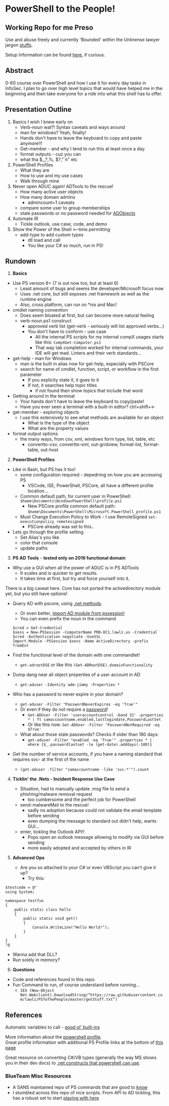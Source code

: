 # PowerShell to the People!

## Working Repo for me Preso    

Use and abuse freely and currently 'Bounded' within the Unlinense lawyer jargon [stuffs](https://github.com/lawlz/PSToThePeople/blob/master/LICENSE).  

Setup Information can be found
 [here](https://github.com/lawlz/PSToThePeople/blob/master/SETUP.md), if curious.  

## Abstract

0-60 course over PowerShell and how I use it for every day tasks in InfoSec.  I plan to go over high level topics that would have helped me in the beginning and then take everyone for a ride into what this shell has to offer.

## Presentation Outline

1. Basics I wish I knew early on
    * Verb-noun wat?!  Syntax caveats and ways around
    * man for windows? Yeah, finally! 
    * Hands don't have to leave the keyboard to copy and paste anymore!!!
    * Get-member - and why I tend to run this at least once a day.
    * format outputs - cuz you can
    * what tha $_,?,%, $?,"`n" etc
2. PowerShell Profiles
    * What they are
    * How to use and my use cases
    * Walk through mine
3. Never open ADUC again!  ADTools to the rescue!
    * How many active user objects
    * How many domain admins
        * admincount=1 caveats
    * compare some user to group memberships
    * stale passwords or no password needed for [ADObjects](https://blogs.technet.microsoft.com/russellt/2016/05/26/passwd_notreqd/)
4. Automate IR
    * Tickle outlook, use case, code, and demo
5. Show the Power of the Shell  <--time permitting
    * add-type to add custom types  
        * dll load and call
        * You like your C# so much, run in PS!


## Rundown

1. **Basics**  
* Use PS version 6+ (7 is out now too, but at least 6)
    * Least amount of bugs and seems the developer/Microsoft focus now
    * Uses .net core, but still exposes .net framework as well as the runtime engine
    * Also, cross platform, can run on *nix and Mac!
* cmdlet naming convention
    * Does seem bloated at first, but can become more natural feeling  
    * verb-noun.ps1 construct
        * approved verb list (get-verb - seriously will list approved verbs...)
        * You don't have to conform - use case
            * All the internal PS scripts for my internal compX usages starts like this:
                `CompXGet-Computer.ps1`
            * That way tab completion worked for internal commands, your IDE will get mad.  Linters and their verb standards...
* get-help - man for Windows
    * man is the built in alias now for get-help, especially with PSCore
    * search for name of cmdlet, function, script, or workflow in the first parameter 
        * If you explicity state it, it goes to it
        * If not, it searches help topic titles
            * if not found then show topics that include that word
* Getting around in the terminal
    * Your hands don't have to leave the keyboard to copy/paste!
    * Have you ever seen a terminal with a built-in editor?  ctrl+shift+<-
* get-member - exploring objects
    * I use this extensively to see what methods are available for an object
        * What is the type of the object
        * What are the property values
* format output options
    * the many ways, from csv, xml, windows form type, list, table, etc
        * convertto-csv, convertto-xml, out-gridview, format-list, format-table, out-host

2. **PowerShell Profiles**
* Like in Bash, but PS has it too!
    * some configuration required - depedning on how you are accessing PS
        * VSCode, ISE, PowerShell, PSCore, all have a different profile location...
    * Common default path, for current user in PowerShell:
        `$home\Documents\WindowsPowerShell\profile.ps1` 
        * New PSCore profile common default path:  
        `$home\Documents\PowerShell\Microsoft.PowerShell_profile.ps1`  
    * Must Change Execution Policy to Work - I use RemoteSigned
        `set-executionpolicy remotesigned` 
        * PSCore already was set to this..  
* Lets go through the profile setting
    * Set Alias's you like  
    * color that console
    * update paths  
  

3. **PS AD Tools** - **tested only on 2016 functional domain**  
* Why use a GUI when all the power of ADUC is in PS ADTools
    * It scales and is quicker to get results.
    * It takes time at first, but try and force yourself into it.  

There is a big caveat here.  Core has not ported the activedirectory module yet, but you still have options!  
* Query AD with pscore, using [.net methods](https://adsecurity.org/?p=113).  
    * Or even better, [import AD module from pssession!](https://www.itprotoday.com/powershell/import-powershell-module-remote-machine)
    * You can even prefix the noun in the command
    ```
    $cred = Get-Credential
    $sess = New-PSSession -ComputerName PRD-DC1.lawlz.us -Credential $cred -Authentication negotiate -UseSSL  
    Import-Module -PSSession $sess -Name ActiveDirectory -prefix fromExt
    ```

* Find the functional level of the domain with one commandlet!  
    * `get-adrootDSE` or like this `(Get-ADRootDSE).domainFunctionality`
* Dump dang near all object properties of a user account in AD
    * `get-aduser -Identity adm-jimmy -Properties *`
* Who has a password to never expire in your domain?  
    * `get-aduser -Filter "PasswordNeverExpires -eq 'True'"`
    * Or even if they do not require a [password](https://blogs.technet.microsoft.com/russellt/2016/05/26/passwd_notreqd/)!
        * `Get-ADUser -Filter 'useraccountcontrol -band 32' -properties * | ft samaccountname,enabled,lastlogindate,PasswordLastSet`
        * Or like this now: `Get-ADUser -Filter 'PasswordNotRequired -eq $True'`
    * What about those stale passwords?  Checks if older than 180 days:
        * `get-aduser -Filter "enabled -eq 'True'" -properties * | where {$_.passwordlastset -le (get-date).adddays(-180)}`
* Get the number of service accounts, if you have a naming standard that requires svc- at the first of the name
    * `(get-aduser -filter "samaccountname -like 'svc-*'").count`

4. **Ticklin' the .Nets - Incident Response Use Case**
    * Situation, had to manually update .msg file to send a phishing/malware removal request
        * too cumbersome and the perfect job for PowerShell
    * send-malwareMail to the rescue!
        * sadly no adoption because could not validate the email template before sending
        * even dumping the message to standard out didn't help, wants GUI...
    * enter, tickling the Outlook API!!
        * Pops open an outlook message allowing to modify via GUI before sending
        * more easily adopted and accepted by others in IR

5. **Advanced Ops**
    * Are you so attached to your C# or even VBScript you can't give it up?
        * Try this:  

```
$testcode = @"
using System;

namespace testfun
{
    public static class hello
    {
        public static void get()
        {
            Console.WriteLine("Hello World!");
        }
    }
}
"@
```

* Wanna add that DLL?
* Run solely in memory?  

6. **Questions**
* Code and references found in this repo.
* Fun Command to run, of course understand before running...
    * `IEX (New-Object Net.Webclient).DownloadString(“https://raw.githubusercontent.com/lawlz/PSToThePeople/master/getStuff.txt”)`

## References

Automatic variables to call - [good ol' built-ins](https://docs.microsoft.com/en-us/powershell/module/microsoft.powershell.core/about/about_automatic_variables?view=powershell-6)  

More information about the [powershell profile](https://docs.microsoft.com/en-us/powershell/module/microsoft.powershell.core/about/about_prompts?view=powershell-5.1).  
Great profile information with additional PS Profile links at the bottom of [this page](https://blogs.technet.microsoft.com/askpfeplat/2018/06/25/powershell-profiles-processing-illustrated/)  

Great resource on converting C#/VB types (generally the way MS shows you in their dev docs) to [.net constructs that powershell can use](http://www.pinvoke.net/).  


### BlueTeam Misc Resources  
* A SANS maintained repo of PS commands that are good to [know](https://github.com/sans-blue-team/blue-team-wiki/blob/gh-pages/Tools/PowerShell.md)  
* I stumbled across this repo of nice scripts.  From API to AD tickling, this has a robust set to start [playing with here](https://github.com/WiredPulse/PowerShell)   

